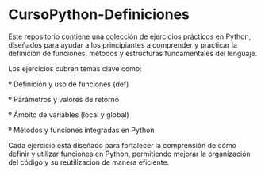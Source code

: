 # CursoPython-Definiciones
Este repositorio contiene una colección de ejercicios prácticos en Python, diseñados para ayudar a los principiantes a comprender y practicar la definición de funciones, métodos y estructuras fundamentales del lenguaje.

Los ejercicios cubren temas clave como:

º Definición y uso de funciones (def)

º Parámetros y valores de retorno

º Ámbito de variables (local y global)

º Métodos y funciones integradas en Python

Cada ejercicio está diseñado para fortalecer la comprensión de cómo definir y utilizar funciones en Python, permitiendo mejorar la organización del código y su reutilización de manera eficiente.
